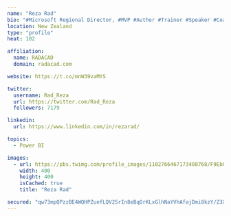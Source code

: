 ```yaml
---
name: "Reza Rad"
bio: "#Microsoft Regional Director, #MVP #Author #Trainer #Speaker #Coach #Consultant #PowerBI "
location: New Zealand
type: "profile"
heat: 102

affiliation:
  name: RADACAD
  domain: radacad.com

website: https://t.co/mnW39vaMYS

twitter:
  username: Rad_Reza
  url: https://twitter.com/Rad_Reza
  followers: 7179

linkedin:
  url: https://www.linkedin.com/in/rezarad/

topics:
  - Power BI

images:
  - url: https://pbs.twimg.com/profile_images/1102766467173408768/F9EbQENa_400x400.png
    width: 400
    height: 400
    isCached: true
    title: "Reza Rad"

secured: "qw73mpQPzzBE4WQHPZuefLQV25rIn8eBqOrKLxGlhNaYVhAfajDmi8kzY/Z3XgCPw456JYDAPdnh+Pcvfp7P9bg+rXeiCVLzcwaUMenIlMnpNwcg+eHD9Jg6ExwNWsBnWrKULKHXgZ7fOciCOizEhlNz7u52pKCgNbKliTxbFb8g+hnWXEvCZYZeuXf6qF0SrLkCUuiVM2wvsmD+4dFyErHMksouNaH3RYNc6a8ZSsu9GHxHj3onffYTOHlX7GwtuP6n8qCpIasaGD8YmslsEXz64oGOpNV4ogkGu9+qpig6QIGlSigzZ5l7qKJ+rJ4WZDc9zhmzmrAG/OiUm1YaMhgm4fGReUUkpnjrB8cc/9vbOG3pZHfGg3F9c9peotEC2PF9yO16WW3VotTwiQkiadYRW+y7THQ88GKxJfe2xCY=;5sSN+lD05RgrMu6RykSIDQ=="
---
```


